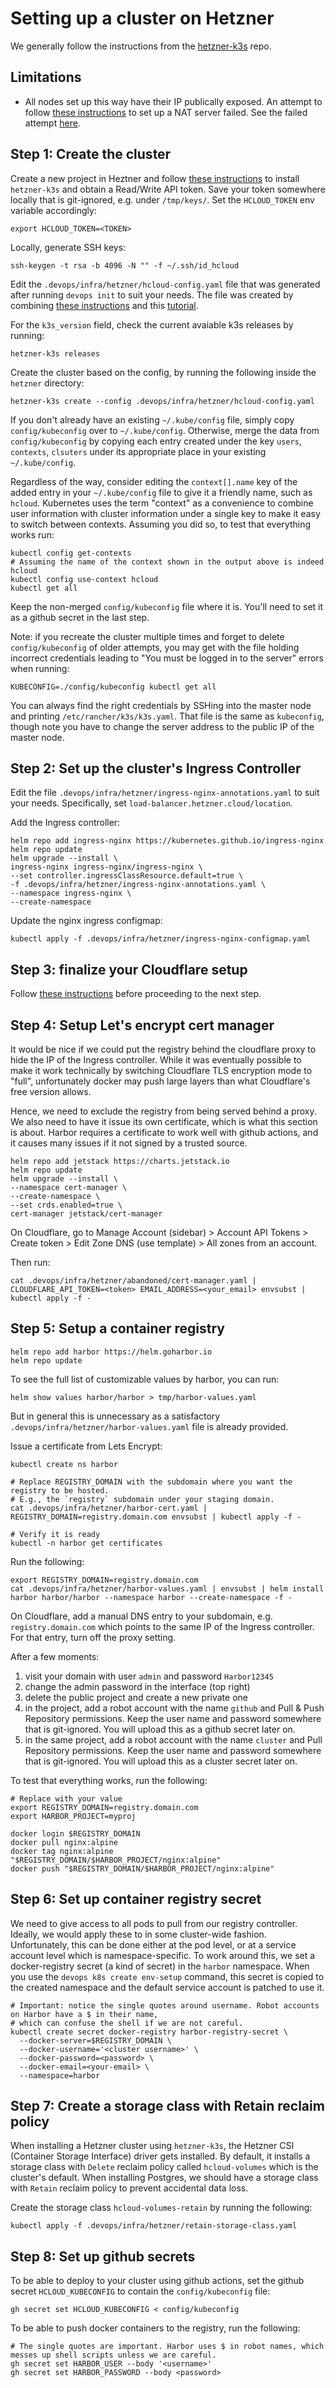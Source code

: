 # Setting up a cluster on Hetzner

We generally follow the instructions from the [hetzner-k3s][1] repo.

## Limitations

- All nodes set up this way have their IP publically exposed. An attempt to follow [these instructions][5] to set up a NAT server failed. See the failed attempt [here](AbandonedNATSetupHetzner.md).

## Step 1: Create the cluster

Create a new project in Heztner and follow [these instructions][2] to install `hetzner-k3s` and obtain a Read/Write API token. Save your token somewhere locally that is git-ignored, e.g. under `/tmp/keys/`. Set the `HCLOUD_TOKEN` env variable accordingly:

```shell
export HCLOUD_TOKEN=<TOKEN>
```

Locally, generate SSH keys:

```shell
ssh-keygen -t rsa -b 4096 -N "" -f ~/.ssh/id_hcloud
```

Edit the `.devops/infra/hetzner/hcloud-config.yaml` file that was generated after running `devops init` to suit your needs. The file was created by combining [these instructions][3] and this [tutorial][4].

For the `k3s_version` field, check the current avaiable k3s releases by running:

```shell
hetzner-k3s releases
```

Create the cluster based on the config, by running the following inside the `hetzner` directory:

```shell
hetzner-k3s create --config .devops/infra/hetzner/hcloud-config.yaml
```

If you don't already have an existing `~/.kube/config` file, simply copy `config/kubeconfig` over to `~/.kube/config`. Otherwise, merge the data from `config/kubeconfig` by copying each entry created under the key `users`, `contexts`, `clsuters` under its appropriate place in your existing `~/.kube/config`.

Regardless of the way, consider editing the `context[].name` key of the added entry in your `~/.kube/config` file to give it a friendly name, such as `hcloud`. Kubernetes uses the term "context" as a convenience to combine user information with cluster information under a single key to make it easy to switch between contexts. Assuming you did so, to test that everything works run:

```shell
kubectl config get-contexts
# Assuming the name of the context shown in the output above is indeed hcloud
kubectl config use-context hcloud
kubectl get all
```

Keep the non-merged `config/kubeconfig` file where it is. You'll need to set it as a github secret in the last step.

Note: if you recreate the cluster multiple times and forget to delete `config/kubeconfig` of older attempts, you may get with the file holding incorrect credentials leading to "You must be logged in to the server" errors when running:

```shell
KUBECONFIG=./config/kubeconfig kubectl get all
```

You can always find the right credentials by SSHing into the master node and printing `/etc/rancher/k3s/k3s.yaml`. That file is the same as `kubeconfig`, though note you have to change the server address to the public IP of the master node.

[1]: https://github.com/vitobotta/hetzner-k3s
[2]: https://github.com/vitobotta/hetzner-k3s/blob/main/docs/Installation.md
[3]: https://github.com/vitobotta/hetzner-k3s/blob/main/docs/Creating_a_cluster.md
[4]: https://github.com/vitobotta/hetzner-k3s/blob/main/docs/Setting%20up%20a%20cluster.md
[5]: https://github.com/vitobotta/hetzner-k3s/blob/main/docs/Private_clusters_with_public_network_interface_disabled.md

## Step 2: Set up the cluster's Ingress Controller

Edit the file `.devops/infra/hetzner/ingress-nginx-annotations.yaml` to suit your needs. Specifically, set `load-balancer.hetzner.cloud/location`.

Add the Ingress controller:

```shell
helm repo add ingress-nginx https://kubernetes.github.io/ingress-nginx
helm repo update
helm upgrade --install \
ingress-nginx ingress-nginx/ingress-nginx \
--set controller.ingressClassResource.default=true \
-f .devops/infra/hetzner/ingress-nginx-annotations.yaml \
--namespace ingress-nginx \
--create-namespace
```

Update the nginx ingress configmap:

```shell
kubectl apply -f .devops/infra/hetzner/ingress-nginx-configmap.yaml
```

## Step 3: finalize your Cloudflare setup

Follow [these instructions](CloudFlareSetup.md) before proceeding to the next step.

## Step 4: Setup Let's encrypt cert manager

It would be nice if we could put the registry behind the cloudflare proxy to hide the IP of the Ingress controller. While it was eventually possible to make it work technically by switching Cloudflare TLS encryption mode to "full", unfortunately docker may push large layers than what Cloudflare's free version allows.

Hence, we need to exclude the registry from being served behind a proxy. We also need to have it issue its own certificate, which is what this section is about. Harbor requires a certificate to work well with github actions, and it causes many issues if it not signed by a trusted source.

```shell
helm repo add jetstack https://charts.jetstack.io
helm repo update
helm upgrade --install \
--namespace cert-manager \
--create-namespace \
--set crds.enabled=true \
cert-manager jetstack/cert-manager
```

On Cloudflare, go to Manage Account (sidebar) > Account API Tokens > Create token > Edit Zone DNS (use template) > All zones from an account.

Then run:

```shell
cat .devops/infra/hetzner/abandoned/cert-manager.yaml | CLOUDFLARE_API_TOKEN=<token> EMAIL_ADDRESS=<your_email> envsubst | kubectl apply -f -
```

## Step 5: Setup a container registry

```shell
helm repo add harbor https://helm.goharbor.io
helm repo update
```

To see the full list of customizable values by harbor, you can run:

```shell
helm show values harbor/harbor > tmp/harbor-values.yaml
```

But in general this is unnecessary as a satisfactory `.devops/infra/hetzner/harbor-values.yaml` file is already provided.

Issue a certificate from Lets Encrypt:

```shell
kubectl create ns harbor

# Replace REGISTRY_DOMAIN with the subdomain where you want the registry to be hosted.
# E.g., the `registry` subdomain under your staging domain.
cat .devops/infra/hetzner/harbor-cert.yaml | REGISTRY_DOMAIN=registry.domain.com envsubst | kubectl apply -f -

# Verify it is ready
kubectl -n harbor get certificates
```

Run the following:

```shell
export REGISTRY_DOMAIN=registry.domain.com
cat .devops/infra/hetzner/harbor-values.yaml | envsubst | helm install harbor harbor/harbor --namespace harbor --create-namespace -f -
```

On Cloudflare, add a manual DNS entry to your subdomain, e.g. `registry.domain.com` which points to the same IP of the Ingress controller. For that entry, turn off the proxy setting.

After a few moments:

1. visit your domain with user `admin` and password `Harbor12345`
2. change the admin password in the interface (top right)
3. delete the public project and create a new private one
4. in the project, add a robot account with the name `github` and Pull & Push Repository permissions. Keep the user name and password somewhere that is git-ignored. You will upload this as a github secret later on.
5. in the same project, add a robot account with the name `cluster` and Pull Repository permissions. Keep the user name and password somewhere that is git-ignored. You will upload this as a cluster secret later on.

To test that everything works, run the following:

```shell
# Replace with your value
export REGISTRY_DOMAIN=registry.domain.com
export HARBOR_PROJECT=myproj

docker login $REGISTRY_DOMAIN
docker pull nginx:alpine
docker tag nginx:alpine "$REGISTRY_DOMAIN/$HARBOR_PROJECT/nginx:alpine"
docker push "$REGISTRY_DOMAIN/$HARBOR_PROJECT/nginx:alpine"
```

## Step 6: Set up container registry secret

We need to give access to all pods to pull from our registry controller. Ideally, we would apply these to in some cluster-wide fashion. Unfortunately, this can be done either at the pod level, or at a service account level which is namespace-specific. To work around this, we set a docker-registry secret (a kind of secret) in the `harbor` namespace. When you use the `devops k8s create env-setup` command, this secret is copied to the created namespace and the default service account is patched to use it.

```shell
# Important: notice the single quotes around username. Robot accounts on Harbor have a $ in their name,
# which can confuse the shell if we are not careful.
kubectl create secret docker-registry harbor-registry-secret \
  --docker-server=$REGISTRY_DOMAIN \
  --docker-username='<cluster username>' \
  --docker-password=<password> \
  --docker-email=<your-email> \
  --namespace=harbor
```

## Step 7: Create a storage class with Retain reclaim policy

When installing a Hetzner cluster using `hetzner-k3s`, the Hetzner CSI (Container Storage Interface) driver gets installed. By default, it installs a storage class with `Delete` reclaim policy called `hcloud-volumes` which is the cluster's default. When installing Postgres, we should have a storage class with `Retain` reclaim policy to prevent accidental data loss.

Create the storage class `hcloud-volumes-retain` by running the following:

```shell
kubectl apply -f .devops/infra/hetzner/retain-storage-class.yaml
```

## Step 8: Set up github secrets

To be able to deploy to your cluster using github actions, set the github secret `HCLOUD_KUBECONFIG` to contain the `config/kubeconfig` file:

```shell
gh secret set HCLOUD_KUBECONFIG < config/kubeconfig
```

To be able to push docker containers to the registry, run the following:

```shell
# The single quotes are important. Harbor uses $ in robot names, which messes up shell scripts unless we are careful.
gh secret set HARBOR_USER --body '<username>'
gh secret set HARBOR_PASSWORD --body <password>
```
